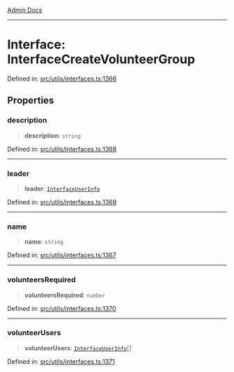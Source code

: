 [Admin Docs](/)

***

# Interface: InterfaceCreateVolunteerGroup

Defined in: [src/utils/interfaces.ts:1366](https://github.com/PalisadoesFoundation/talawa-admin/blob/main/src/utils/interfaces.ts#L1366)

## Properties

### description

> **description**: `string`

Defined in: [src/utils/interfaces.ts:1368](https://github.com/PalisadoesFoundation/talawa-admin/blob/main/src/utils/interfaces.ts#L1368)

***

### leader

> **leader**: [`InterfaceUserInfo`](InterfaceUserInfo.md)

Defined in: [src/utils/interfaces.ts:1369](https://github.com/PalisadoesFoundation/talawa-admin/blob/main/src/utils/interfaces.ts#L1369)

***

### name

> **name**: `string`

Defined in: [src/utils/interfaces.ts:1367](https://github.com/PalisadoesFoundation/talawa-admin/blob/main/src/utils/interfaces.ts#L1367)

***

### volunteersRequired

> **volunteersRequired**: `number`

Defined in: [src/utils/interfaces.ts:1370](https://github.com/PalisadoesFoundation/talawa-admin/blob/main/src/utils/interfaces.ts#L1370)

***

### volunteerUsers

> **volunteerUsers**: [`InterfaceUserInfo`](InterfaceUserInfo.md)[]

Defined in: [src/utils/interfaces.ts:1371](https://github.com/PalisadoesFoundation/talawa-admin/blob/main/src/utils/interfaces.ts#L1371)

